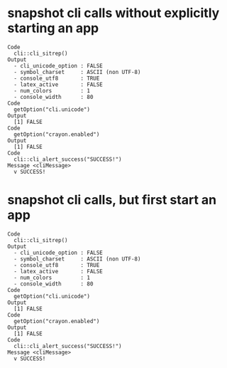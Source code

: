 # snapshot cli calls without explicitly starting an app

    Code
      cli::cli_sitrep()
    Output
      - cli_unicode_option : FALSE
      - symbol_charset     : ASCII (non UTF-8)
      - console_utf8       : TRUE
      - latex_active       : FALSE
      - num_colors         : 1
      - console_width      : 80
    Code
      getOption("cli.unicode")
    Output
      [1] FALSE
    Code
      getOption("crayon.enabled")
    Output
      [1] FALSE
    Code
      cli::cli_alert_success("SUCCESS!")
    Message <cliMessage>
      v SUCCESS!

# snapshot cli calls, but first start an app

    Code
      cli::cli_sitrep()
    Output
      - cli_unicode_option : FALSE
      - symbol_charset     : ASCII (non UTF-8)
      - console_utf8       : TRUE
      - latex_active       : FALSE
      - num_colors         : 1
      - console_width      : 80
    Code
      getOption("cli.unicode")
    Output
      [1] FALSE
    Code
      getOption("crayon.enabled")
    Output
      [1] FALSE
    Code
      cli::cli_alert_success("SUCCESS!")
    Message <cliMessage>
      v SUCCESS!

